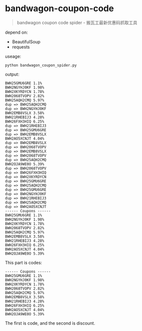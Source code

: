 # bandwagon-coupon-code

> bandwagon coupon code spider - 搬瓦工最新优惠码抓取工具

depend on:

- BeautifulSoup
- requests

useage:

```
python bandwagon_coupon_spider.py
```

output:

```
BWH25GMU6GRE 1.1%
BWH2NGYHJ0KF 1.98%
BWH2XKYRDYCN 1.78%
BWH2068TVOPV 2.82%
BWH25AQH2CMQ 5.97%
dup => BWH25AQH2CMQ
dup => BWH2NGYHJ0KF
BWH2EMB8VSLX 3.58%
BWH21RHEBIJ3 4.28%
BWH26FXH3HIQ 6.25%
dup => BWH21RHEBIJ3
dup => BWH25GMU6GRE
dup => BWH2EMB8VSLX
BWH2AO5XCNJT 4.04%
dup => BWH2EMB8VSLX
dup => BWH2068TVOPV
dup => BWH2EMB8VSLX
dup => BWH2068TVOPV
dup => BWH25AQH2CMQ
BWH2OJA9WE0O 5.39%
dup => BWH2068TVOPV
dup => BWH26FXH3HIQ
dup => BWH2XKYRDYCN
dup => BWH25GMU6GRE
dup => BWH25AQH2CMQ
dup => BWH25GMU6GRE
dup => BWH2NGYHJ0KF
dup => BWH21RHEBIJ3
dup => BWH25AQH2CMQ
dup => BWH2AO5XCNJT
------ Coupons ------
BWH25GMU6GRE 1.1%
BWH2NGYHJ0KF 1.98%
BWH2XKYRDYCN 1.78%
BWH2068TVOPV 2.82%
BWH25AQH2CMQ 5.97%
BWH2EMB8VSLX 3.58%
BWH21RHEBIJ3 4.28%
BWH26FXH3HIQ 6.25%
BWH2AO5XCNJT 4.04%
BWH2OJA9WE0O 5.39%
```

This part is codes:

```
------ Coupons ------
BWH25GMU6GRE 1.1%
BWH2NGYHJ0KF 1.98%
BWH2XKYRDYCN 1.78%
BWH2068TVOPV 2.82%
BWH25AQH2CMQ 5.97%
BWH2EMB8VSLX 3.58%
BWH21RHEBIJ3 4.28%
BWH26FXH3HIQ 6.25%
BWH2AO5XCNJT 4.04%
BWH2OJA9WE0O 5.39%
```

The first is code, and the second is discount. 
